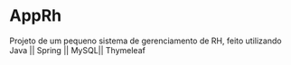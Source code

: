 # AppRh
Projeto de um pequeno sistema de gerenciamento de RH, feito utilizando Java || Spring || MySQL|| Thymeleaf
